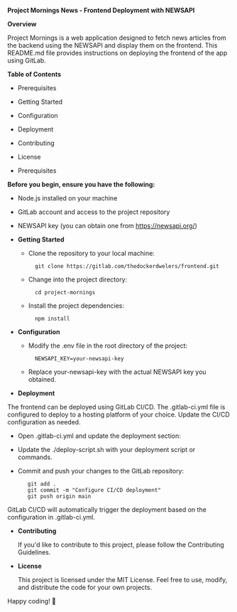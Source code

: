 **Project Mornings News - Frontend Deployment with NEWSAPI**

**Overview**

Project Mornings is a web application designed to fetch news articles from the backend using the NEWSAPI and display them on the frontend. This README.md file provides instructions on deploying the frontend of the app using GitLab.

**Table of Contents**

 - Prerequisites
 - Getting Started
 - Configuration
 - Deployment
 - Contributing
 - License


- Prerequisites

**Before you begin, ensure you have the following:**

 - Node.js installed on your machine
 - GitLab account and access to the project repository
 - NEWSAPI key (you can obtain one from https://newsapi.org/)

- **Getting Started**

    - Clone the repository to your local machine:

            git clone https://gitlab.com/thedockerdwelers/frontend.git

    - Change into the project directory:

            cd project-mornings

    - Install the project dependencies:

            npm install

- **Configuration**

    - Modify the .env file in the root directory of the project:

            NEWSAPI_KEY=your-newsapi-key

    - Replace your-newsapi-key with the actual NEWSAPI key you obtained.

- **Deployment**

The frontend can be deployed using GitLab CI/CD. The .gitlab-ci.yml file is configured to deploy to a hosting platform of your choice. Update the CI/CD configuration as needed.

   - Open .gitlab-ci.yml and update the deployment section:

   - Update the ./deploy-script.sh with your deployment script or commands.

   - Commit and push your changes to the GitLab repository:

            git add .
            git commit -m "Configure CI/CD deployment"
            git push origin main

   GitLab CI/CD will automatically trigger the deployment based on the configuration in .gitlab-ci.yml.

- **Contributing**

    If you'd like to contribute to this project, please follow the Contributing Guidelines.

- **License**

    This project is licensed under the MIT License. Feel free to use, modify, and distribute the code for your own projects.

Happy coding! 🚀